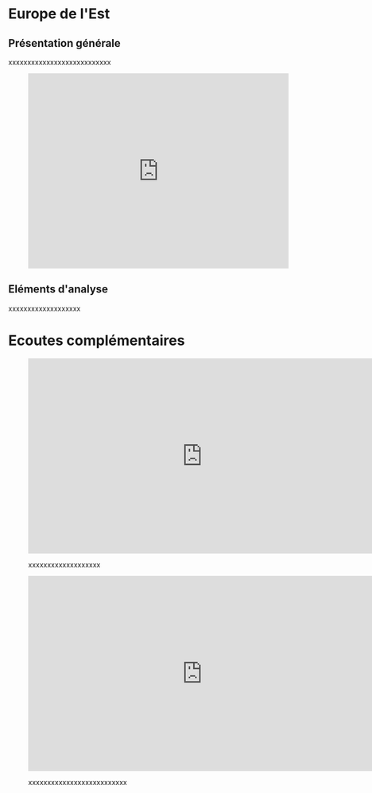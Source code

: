 # Europe de l'Est

## Présentation générale
xxxxxxxxxxxxxxxxxxxxxxxxxxx
<figure class="app-frame coeurs text-align-center" data-title="Azértis - Akosh S. Unit">
<iframe width="524" height="393" src="https://www.youtube.com/embed/JyIfxH2xIGs" title="Akosh S. Unit - Azértis" frameborder="0" allow="accelerometer; autoplay; clipboard-write; encrypted-media; gyroscope; picture-in-picture; web-share" allowfullscreen></iframe>
 <!-- <video <src="assets/images/Akosh.S.Unit-Azértis_v720P.mp4" controls>-->
</figure>

## Eléments d'analyse
xxxxxxxxxxxxxxxxxxx

# Ecoutes complémentaires
<div class="encarts">
<figure class="app-frame encart text-align-center coeurs" data-title="La Petite Gitane - Bojan Z">
<iframe width="699" height="393" src="https://www.youtube.com/embed/qo-mJZRYlq4" title="Bojan Zulfikarpasic - La petite gitane (Cigancica)" frameborder="0" allow="accelerometer; autoplay; clipboard-write; encrypted-media; gyroscope; picture-in-picture; web-share" allowfullscreen></iframe>
  <!-- <video controls src="assets/images/Bojan.Zulfikarpasic-La.petite.gitane.Cigancica_v720P.mp4"></video>-->
  <p>
 xxxxxxxxxxxxxxxxxxx
  </p>
</figure>
<figure class="app-frame encart text-align-center coeurs" data-title="Moujik - Bajka">
<iframe width="699" height="393" src="https://www.youtube.com/embed/bnhOE4T6reg" title="Moujik" frameborder="0" allow="accelerometer; autoplay; clipboard-write; encrypted-media; gyroscope; picture-in-picture; web-share" allowfullscreen></iframe>
 <!-- <video controls src="assets/images/Bajka-Moujik_360p"></video>-->
  <p>
xxxxxxxxxxxxxxxxxxxxxxxxxx
  </p>
</figure>
</div>